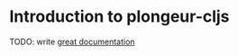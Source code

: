 # Introduction to plongeur-cljs

TODO: write [great documentation](http://jacobian.org/writing/what-to-write/)
